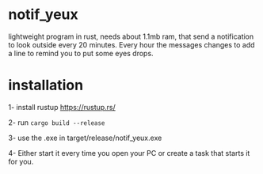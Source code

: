 # notif_yeux
 
lightweight program in rust, needs about 1.1mb ram, that send a notification to look outside every 20 minutes.
Every hour the messages changes to add a line to remind you to put some eyes drops.

# installation

1- install rustup https://rustup.rs/

2- run ```cargo build --release```

3- use the .exe in target/release/notif_yeux.exe

4- Either start it every time you open your PC or create a task that starts it for you.